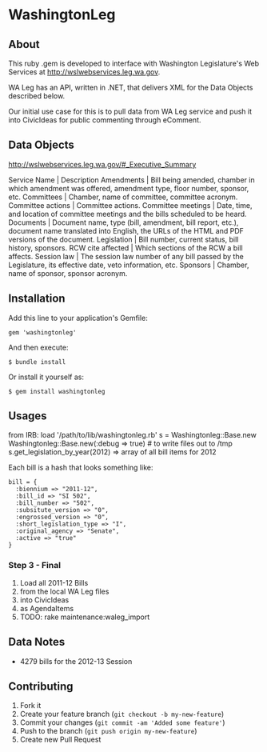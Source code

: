 # WashingtonLeg

## About
This ruby .gem is developed to interface with Washington Legislature's Web Services at http://wslwebservices.leg.wa.gov.

WA Leg has an API, written in .NET, that delivers XML for the Data Objects described below.

Our initial use case for this is to pull data from WA Leg service and push it into CivicIdeas for public commenting
through eComment.

## Data Objects

http://wslwebservices.leg.wa.gov/#_Executive_Summary

Service Name | Description
Amendments | Bill being amended, chamber in which amendment was offered, amendment type, floor number, sponsor, etc.
Committees  | Chamber, name of committee, committee acronym.
Committee actions | Committee actions.
Committee meetings  | Date, time, and location of committee meetings and the bills scheduled to be heard.
Documents | Document name, type (bill, amendment, bill report, etc.), document name translated into English, the URLs of the HTML and PDF versions of the document.
Legislation | Bill number, current status, bill history, sponsors.
RCW cite affected | Which sections of the RCW a bill affects.
Session law | The session law number of any bill passed by the Legislature, its effective date, veto information, etc.
Sponsors | Chamber, name of sponsor, sponsor acronym.

## Installation

Add this line to your application's Gemfile:

    gem 'washingtonleg'

And then execute:

    $ bundle install

Or install it yourself as:

    $ gem install washingtonleg

## Usages

from IRB:
  load '/path/to/lib/washingtonleg.rb'
s = Washingtonleg::Base.new
    Washingtonleg::Base.new(:debug => true) # to write files out to /tmp
s.get_legislation_by_year(2012) => array of all bill items for 2012

Each bill is a hash that looks something like:

```
bill = {
  :biennium => "2011-12",
  :bill_id => "SI 502",
  :bill_number => "502",
  :subsitute_version => "0",
  :engrossed_version => "0",
  :short_legislation_type => "I",
  :original_agency => "Senate",
  :active => "true"
}
```

### Step 3 - Final
1. Load all 2011-12 Bills
1. from the local WA Leg files
1. into CivicIdeas
1. as AgendaItems
1. TODO: rake maintenance:waleg_import

## Data Notes
* 4279 bills for the 2012-13 Session

## Contributing

1. Fork it
2. Create your feature branch (`git checkout -b my-new-feature`)
3. Commit your changes (`git commit -am 'Added some feature'`)
4. Push to the branch (`git push origin my-new-feature`)
5. Create new Pull Request
